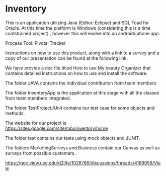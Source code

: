 # Inventory

This is an application utilizing Java (Editor: Eclipse) and SQL Toad for Oracle.  At this time the platform is Windows (considering this is a time contstrained project) , however this will evolve into an android/iphone app.


Process Tool:  Pivotal Tracker

Instructions on how to use this product, along with a link to a survey and a copy of our presentation can be found at the following link.

We have provide a doc file titled How to use My beauty Organizer that contains detailed instructions on how to use and install the software.

The folder JAVA contains the individual contribution from team members

The folder InventoryApp is the application at this stage with all the classes from team members integrated.

The folder TestProjectJUnit contains our test case for some objects and methods. 

The website for our project is https://sites.google.com/site/mboinventory/home

The folder test contains our tests using mock objects and JUNIT.

The folders MarketingSurveys and Business contain our Canvas as well as surveys from possible customers.

https://ggc.view.usg.edu/d2l/le/1026766/discussions/threads/4188056/View

